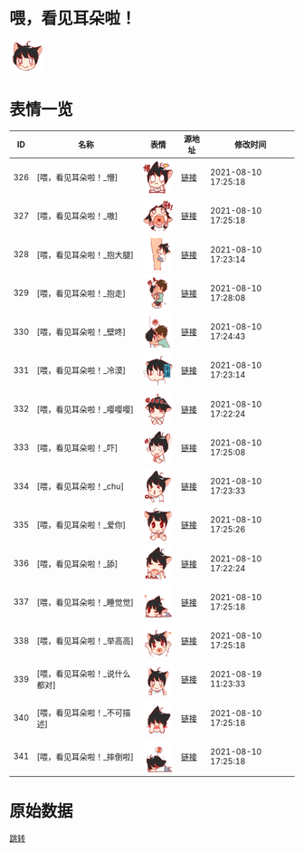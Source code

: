 # 喂，看见耳朵啦！

<img src="./cover.png" height="60" alt="cover" />

# 表情一览

|ID|名称|表情|源地址|修改时间|
|----|----|----|----|----|
|326|[喂，看见耳朵啦！_懵]|<img src="./pic/000326_%5B喂，看见耳朵啦！_懵%5D.png" height="60" alt="懵"/>|[链接](http://i0.hdslb.com/bfs/emote/51725a9abd80ce5dca5a31b7d752c61bdc063a44.png)|2021-08-10 17:25:18|
|327|[喂，看见耳朵啦！_嗷]|<img src="./pic/000327_%5B喂，看见耳朵啦！_嗷%5D.png" height="60" alt="嗷"/>|[链接](http://i0.hdslb.com/bfs/emote/203d29bcc8e2ab7ce4a12bc07140403390f4b2e6.png)|2021-08-10 17:25:18|
|328|[喂，看见耳朵啦！_抱大腿]|<img src="./pic/000328_%5B喂，看见耳朵啦！_抱大腿%5D.png" height="60" alt="抱大腿"/>|[链接](http://i0.hdslb.com/bfs/emote/d5eebcecad919c86d68ae495f39743fc80b20ad9.png)|2021-08-10 17:23:14|
|329|[喂，看见耳朵啦！_抱走]|<img src="./pic/000329_%5B喂，看见耳朵啦！_抱走%5D.png" height="60" alt="抱走"/>|[链接](http://i0.hdslb.com/bfs/emote/0576f4f1463f6757101a236c10049ed40ba748cb.png)|2021-08-10 17:28:08|
|330|[喂，看见耳朵啦！_壁咚]|<img src="./pic/000330_%5B喂，看见耳朵啦！_壁咚%5D.png" height="60" alt="壁咚"/>|[链接](http://i0.hdslb.com/bfs/emote/759a8a54f10767bdc40fd014b70a783ae0e568ef.png)|2021-08-10 17:24:43|
|331|[喂，看见耳朵啦！_冷漠]|<img src="./pic/000331_%5B喂，看见耳朵啦！_冷漠%5D.png" height="60" alt="冷漠"/>|[链接](http://i0.hdslb.com/bfs/emote/edb3d7e86fd768b55c50588110a765e3d9cafd4b.png)|2021-08-10 17:23:14|
|332|[喂，看见耳朵啦！_嘤嘤嘤]|<img src="./pic/000332_%5B喂，看见耳朵啦！_嘤嘤嘤%5D.png" height="60" alt="嘤嘤嘤"/>|[链接](http://i0.hdslb.com/bfs/emote/d061ef8b91ca866fc6ce3ac0eaaf831457e08c52.png)|2021-08-10 17:22:24|
|333|[喂，看见耳朵啦！_吓]|<img src="./pic/000333_%5B喂，看见耳朵啦！_吓%5D.png" height="60" alt="吓"/>|[链接](http://i0.hdslb.com/bfs/emote/9ed824796f9494f8ef4adadb68f271cbf1790dcf.png)|2021-08-10 17:25:08|
|334|[喂，看见耳朵啦！_chu]|<img src="./pic/000334_%5B喂，看见耳朵啦！_chu%5D.png" height="60" alt="chu"/>|[链接](http://i0.hdslb.com/bfs/emote/912c436fee4d16f94cc5f794abc6a6edf3beda4d.png)|2021-08-10 17:23:33|
|335|[喂，看见耳朵啦！_爱你]|<img src="./pic/000335_%5B喂，看见耳朵啦！_爱你%5D.png" height="60" alt="爱你"/>|[链接](http://i0.hdslb.com/bfs/emote/68fb8141a242cdcde94ba12e91dee1ad6b37978e.png)|2021-08-10 17:25:26|
|336|[喂，看见耳朵啦！_舔]|<img src="./pic/000336_%5B喂，看见耳朵啦！_舔%5D.png" height="60" alt="舔"/>|[链接](http://i0.hdslb.com/bfs/emote/c57b984be871913cd502e9bb6b971ce311229d99.png)|2021-08-10 17:22:24|
|337|[喂，看见耳朵啦！_睡觉觉]|<img src="./pic/000337_%5B喂，看见耳朵啦！_睡觉觉%5D.png" height="60" alt="睡觉觉"/>|[链接](http://i0.hdslb.com/bfs/emote/9adec4fb28034e50dde7a2ca5de234c80f95dc04.png)|2021-08-10 17:25:18|
|338|[喂，看见耳朵啦！_举高高]|<img src="./pic/000338_%5B喂，看见耳朵啦！_举高高%5D.png" height="60" alt="举高高"/>|[链接](http://i0.hdslb.com/bfs/emote/a413e5eeeec632074b6c01274bf8fcb510991e0e.png)|2021-08-10 17:25:18|
|339|[喂，看见耳朵啦！_说什么都对]|<img src="./pic/000339_%5B喂，看见耳朵啦！_说什么都对%5D.png" height="60" alt="说什么都对"/>|[链接](http://i0.hdslb.com/bfs/emote/4bddfe880ce46bd46b39b3f7a3f45300cbd330f9.png)|2021-08-19 11:23:33|
|340|[喂，看见耳朵啦！_不可描述]|<img src="./pic/000340_%5B喂，看见耳朵啦！_不可描述%5D.png" height="60" alt="不可描述"/>|[链接](http://i0.hdslb.com/bfs/emote/fda54b79413faa735b1c96eb9acd497e3207ba4d.png)|2021-08-10 17:25:18|
|341|[喂，看见耳朵啦！_摔倒啦]|<img src="./pic/000341_%5B喂，看见耳朵啦！_摔倒啦%5D.png" height="60" alt="摔倒啦"/>|[链接](http://i0.hdslb.com/bfs/emote/cb626004cd67af4a48fd48f15a9f36f564052082.png)|2021-08-10 17:25:18|

# 原始数据

[跳转](./raw.json)

